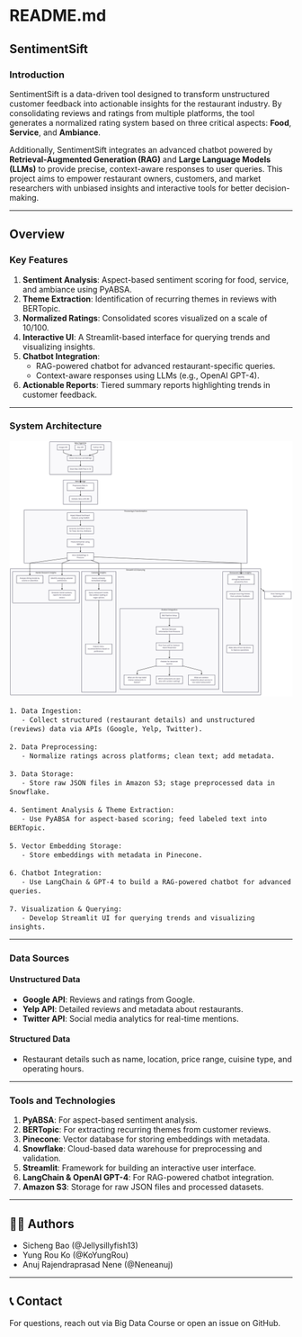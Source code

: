 # README.md

## **SentimentSift**

### **Introduction**
SentimentSift is a data-driven tool designed to transform unstructured customer feedback into actionable insights for the restaurant industry. By consolidating reviews and ratings from multiple platforms, the tool generates a normalized rating system based on three critical aspects: **Food**, **Service**, and **Ambiance**. 

Additionally, SentimentSift integrates an advanced chatbot powered by **Retrieval-Augmented Generation (RAG)** and **Large Language Models (LLMs)** to provide precise, context-aware responses to user queries. This project aims to empower restaurant owners, customers, and market researchers with unbiased insights and interactive tools for better decision-making.

---

## **Overview**

### **Key Features**
1. **Sentiment Analysis**: Aspect-based sentiment scoring for food, service, and ambiance using PyABSA.
2. **Theme Extraction**: Identification of recurring themes in reviews with BERTopic.
3. **Normalized Ratings**: Consolidated scores visualized on a scale of 10/100.
4. **Interactive UI**: A Streamlit-based interface for querying trends and visualizing insights.
5. **Chatbot Integration**:
   - RAG-powered chatbot for advanced restaurant-specific queries.
   - Context-aware responses using LLMs (e.g., OpenAI GPT-4).
6. **Actionable Reports**: Tiered summary reports highlighting trends in customer feedback.

---

### **System Architecture**

![Alt Text](WorkFlow.jpg)

```plaintext
1. Data Ingestion:
   - Collect structured (restaurant details) and unstructured (reviews) data via APIs (Google, Yelp, Twitter).

2. Data Preprocessing:
   - Normalize ratings across platforms; clean text; add metadata.

3. Data Storage:
   - Store raw JSON files in Amazon S3; stage preprocessed data in Snowflake.

4. Sentiment Analysis & Theme Extraction:
   - Use PyABSA for aspect-based scoring; feed labeled text into BERTopic.

5. Vector Embedding Storage:
   - Store embeddings with metadata in Pinecone.

6. Chatbot Integration:
   - Use LangChain & GPT-4 to build a RAG-powered chatbot for advanced queries.

7. Visualization & Querying:
   - Develop Streamlit UI for querying trends and visualizing insights.
```

---

### **Data Sources**

#### **Unstructured Data**
- **Google API**: Reviews and ratings from Google.
- **Yelp API**: Detailed reviews and metadata about restaurants.
- **Twitter API**: Social media analytics for real-time mentions.

#### **Structured Data**
- Restaurant details such as name, location, price range, cuisine type, and operating hours.

---

### **Tools and Technologies**
1. **PyABSA**: For aspect-based sentiment analysis.
2. **BERTopic**: For extracting recurring themes from customer reviews.
3. **Pinecone**: Vector database for storing embeddings with metadata.
4. **Snowflake**: Cloud-based data warehouse for preprocessing and validation.
5. **Streamlit**: Framework for building an interactive user interface.
6. **LangChain & OpenAI GPT-4**: For RAG-powered chatbot integration.
7. **Amazon S3**: Storage for raw JSON files and processed datasets.

---


## **👨‍💻 Authors**
* Sicheng Bao (@Jellysillyfish13)
* Yung Rou Ko (@KoYungRou)
* Anuj Rajendraprasad Nene (@Neneanuj)

---

## **📞 Contact**
For questions, reach out via Big Data Course or open an issue on GitHub.
